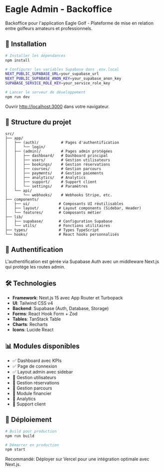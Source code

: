 # Eagle Admin - Backoffice

Backoffice pour l'application Eagle Golf - Plateforme de mise en relation entre golfeurs amateurs et professionnels.

## 🚀 Installation

```bash
# Installer les dépendances
npm install

# Configurer les variables Supabase dans .env.local
NEXT_PUBLIC_SUPABASE_URL=your_supabase_url
NEXT_PUBLIC_SUPABASE_ANON_KEY=your_supabase_anon_key
SUPABASE_SERVICE_ROLE_KEY=your_service_role_key

# Lancer le serveur de développement
npm run dev
```

Ouvrir [http://localhost:3000](http://localhost:3000) dans votre navigateur.

## 📁 Structure du projet

```
src/
├── app/
│   ├── (auth)/          # Pages d'authentification
│   │   └── login/
│   ├── (admin)/         # Pages admin protégées
│   │   ├── dashboard/   # Dashboard principal
│   │   ├── users/       # Gestion utilisateurs
│   │   ├── bookings/    # Gestion réservations
│   │   ├── courses/     # Gestion parcours
│   │   ├── payments/    # Gestion paiements
│   │   ├── analytics/   # Analytics
│   │   ├── support/     # Support client
│   │   └── settings/    # Paramètres
│   └── api/
│       └── webhooks/    # Webhooks Stripe, etc.
├── components/
│   ├── ui/             # Composants UI réutilisables
│   ├── layout/         # Layout components (Sidebar, Header)
│   └── features/       # Composants métier
├── lib/
│   ├── supabase/       # Configuration Supabase
│   └── utils/          # Fonctions utilitaires
├── types/              # Types TypeScript
└── hooks/              # React hooks personnalisés
```

## 🔑 Authentification

L'authentification est gérée via Supabase Auth avec un middleware Next.js qui protège les routes admin.

## 🛠️ Technologies

- **Framework**: Next.js 15 avec App Router et Turbopack
- **UI**: Tailwind CSS v4
- **Backend**: Supabase (Auth, Database, Storage)
- **Forms**: React Hook Form + Zod
- **Tables**: TanStack Table
- **Charts**: Recharts
- **Icons**: Lucide React

## 📊 Modules disponibles

- ✅ Dashboard avec KPIs
- ✅ Page de connexion
- ✅ Layout admin avec sidebar
- 🚧 Gestion utilisateurs
- 🚧 Gestion réservations
- 🚧 Gestion parcours
- 🚧 Module financier
- 🚧 Analytics
- 🚧 Support client

## 🚀 Déploiement

```bash
# Build pour production
npm run build

# Démarrer en production
npm start
```

Recommandé: Déployer sur Vercel pour une intégration optimale avec Next.js.